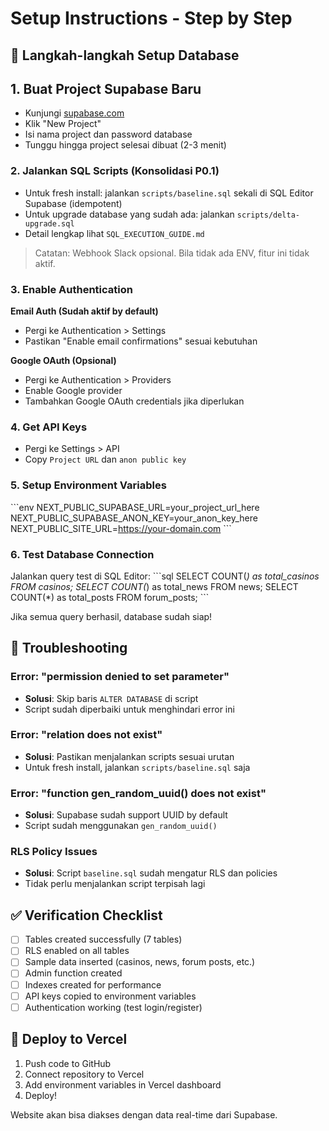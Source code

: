# Setup Instructions - Step by Step

## 🚀 Langkah-langkah Setup Database

## 1. Buat Project Supabase Baru
- Kunjungi [supabase.com](https://supabase.com)
- Klik "New Project"
- Isi nama project dan password database
- Tunggu hingga project selesai dibuat (2-3 menit)

### 2. Jalankan SQL Scripts (Konsolidasi P0.1)

- Untuk fresh install: jalankan `scripts/baseline.sql` sekali di SQL Editor Supabase (idempotent)
- Untuk upgrade database yang sudah ada: jalankan `scripts/delta-upgrade.sql`
- Detail lengkap lihat `SQL_EXECUTION_GUIDE.md`

> Catatan: Webhook Slack opsional. Bila tidak ada ENV, fitur ini tidak aktif.

### 3. Enable Authentication

**Email Auth (Sudah aktif by default)**
- Pergi ke Authentication > Settings
- Pastikan "Enable email confirmations" sesuai kebutuhan

**Google OAuth (Opsional)**
- Pergi ke Authentication > Providers
- Enable Google provider
- Tambahkan Google OAuth credentials jika diperlukan

### 4. Get API Keys
- Pergi ke Settings > API
- Copy `Project URL` dan `anon public key`

### 5. Setup Environment Variables
\`\`\`env
NEXT_PUBLIC_SUPABASE_URL=your_project_url_here
NEXT_PUBLIC_SUPABASE_ANON_KEY=your_anon_key_here
NEXT_PUBLIC_SITE_URL=https://your-domain.com
\`\`\`

### 6. Test Database Connection
Jalankan query test di SQL Editor:
\`\`\`sql
SELECT COUNT(*) as total_casinos FROM casinos;
SELECT COUNT(*) as total_news FROM news;
SELECT COUNT(*) as total_posts FROM forum_posts;
\`\`\`

Jika semua query berhasil, database sudah siap!

## 🔧 Troubleshooting

### Error: "permission denied to set parameter"
- **Solusi**: Skip baris `ALTER DATABASE` di script
- Script sudah diperbaiki untuk menghindari error ini

### Error: "relation does not exist"  
- **Solusi**: Pastikan menjalankan scripts sesuai urutan
- Untuk fresh install, jalankan `scripts/baseline.sql` saja

### Error: "function gen_random_uuid() does not exist"
- **Solusi**: Supabase sudah support UUID by default
- Script sudah menggunakan `gen_random_uuid()`

### RLS Policy Issues
- **Solusi**: Script `baseline.sql` sudah mengatur RLS dan policies
- Tidak perlu menjalankan script terpisah lagi

## ✅ Verification Checklist

- [ ] Tables created successfully (7 tables)
- [ ] RLS enabled on all tables  
- [ ] Sample data inserted (casinos, news, forum posts, etc.)
- [ ] Admin function created
- [ ] Indexes created for performance
- [ ] API keys copied to environment variables
- [ ] Authentication working (test login/register)

## 🚀 Deploy to Vercel

1. Push code to GitHub
2. Connect repository to Vercel
3. Add environment variables in Vercel dashboard
4. Deploy!

Website akan bisa diakses dengan data real-time dari Supabase.
